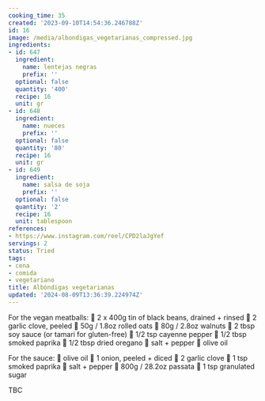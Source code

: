 ```yaml
---
cooking_time: 35
created: '2023-09-10T14:54:36.246788Z'
id: 16
image: /media/albondigas_vegetarianas_compressed.jpg
ingredients:
- id: 647
  ingredient:
    name: lentejas negras
    prefix: ''
  optional: false
  quantity: '400'
  recipe: 16
  unit: gr
- id: 648
  ingredient:
    name: nueces
    prefix: ''
  optional: false
  quantity: '80'
  recipe: 16
  unit: gr
- id: 649
  ingredient:
    name: salsa de soja
    prefix: ''
  optional: false
  quantity: '2'
  recipe: 16
  unit: tablespoon
references:
- https://www.instagram.com/reel/CPD2laJgYef
servings: 2
status: Tried
tags:
- cena
- comida
- vegetariano
title: Albóndigas vegetarianas
updated: '2024-08-09T13:36:39.224974Z'
---
```


For the vegan meatballs:
🌿 2 x 400g tin of black beans, drained + rinsed
🌿 2 garlic clove, peeled
🌿 50g / 1.8oz rolled oats
🌿 80g / 2.8oz walnuts
🌿 2 tbsp soy sauce (or tamari for gluten-free)
🌿 1/2 tsp cayenne pepper
🌿 1/2 tbsp smoked paprika
🌿 1/2 tbsp dried oregano
🌿 salt + pepper
🌿 olive oil

For the sauce:
🌿 olive oil
🌿 1 onion, peeled + diced
🌿 2 garlic clove
🌿 1 tsp smoked paprika
🌿 salt + pepper
🌿 800g / 28.2oz passata
🌿 1 tsp granulated sugar


TBC


